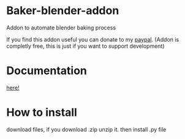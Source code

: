 # Baker-blender-addon
Addon to automate blender baking process

If you find this addon useful you can donate to my [paypal](https://www.paypal.com/paypalme/radovanstastny). (Addon is completly free, this is just if you want to support development)



# Documentation
[here!](https://docs.google.com/document/d/1PrbxBye0iFXDtc9CN75W7rA8QD3h0k3_yFR-IAtDYMI/edit?usp=sharing)

# How to install
  download files, if you download .zip unzip it.
  then install .py file
